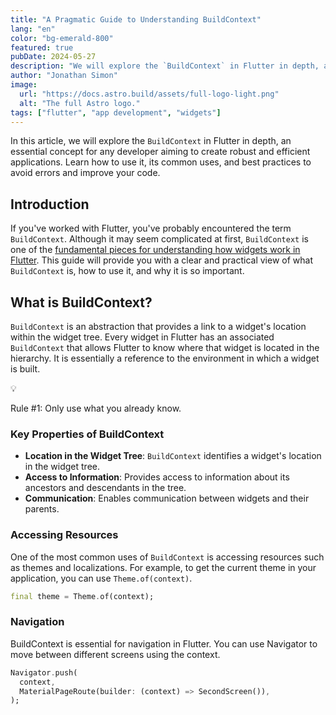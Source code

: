 ```yaml
---
title: "A Pragmatic Guide to Understanding BuildContext"
lang: "en"
color: "bg-emerald-800"
featured: true
pubDate: 2024-05-27
description: "We will explore the `BuildContext` in Flutter in depth, an essential concept for any developer aiming to create robust and efficient applications."
author: "Jonathan Simon"
image:
  url: "https://docs.astro.build/assets/full-logo-light.png"
  alt: "The full Astro logo."
tags: ["flutter", "app development", "widgets"]
---
```


In this article, we will explore the `BuildContext` in Flutter in depth, an essential concept for any developer aiming to create robust and efficient applications. Learn how to use it, its common uses, and best practices to avoid errors and improve your code.

## Introduction

If you've worked with Flutter, you've probably encountered the term `BuildContext`. Although it may seem complicated at first, `BuildContext` is one of the [fundamental pieces for understanding how widgets work in Flutter](""). This guide will provide you with a clear and practical view of what `BuildContext` is, how to use it, and why it is so important.

## What is BuildContext?

`BuildContext` is an abstraction that provides a link to a widget's location within the widget tree. Every widget in Flutter has an associated `BuildContext` that allows Flutter to know where that widget is located in the hierarchy. It is essentially a reference to the environment in which a widget is built.

<div class="card">
  <span class="icon">💡</span>
  <p class="text">Rule #1: Only use what you already know.</p>
</div>

### Key Properties of BuildContext

- **Location in the Widget Tree**: `BuildContext` identifies a widget's location in the widget tree.
- **Access to Information**: Provides access to information about its ancestors and descendants in the tree.
- **Communication**: Enables communication between widgets and their parents.

### Accessing Resources

One of the most common uses of `BuildContext` is accessing resources such as themes and localizations. For example, to get the current theme in your application, you can use `Theme.of(context)`.

```dart
final theme = Theme.of(context);
```

### Navigation

BuildContext is essential for navigation in Flutter. You can use Navigator to move between different screens using the context.

```dart
Navigator.push(
  context,
  MaterialPageRoute(builder: (context) => SecondScreen()),
);
```
